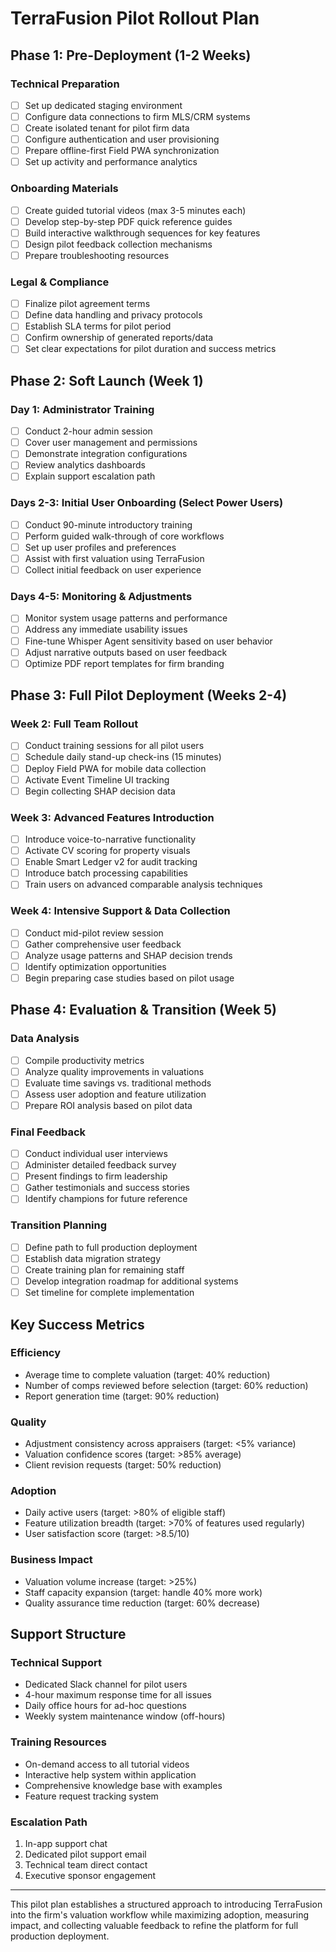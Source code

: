 # TerraFusion Pilot Rollout Plan

## Phase 1: Pre-Deployment (1-2 Weeks)

### Technical Preparation
- [ ] Set up dedicated staging environment
- [ ] Configure data connections to firm MLS/CRM systems
- [ ] Create isolated tenant for pilot firm data
- [ ] Configure authentication and user provisioning
- [ ] Prepare offline-first Field PWA synchronization
- [ ] Set up activity and performance analytics

### Onboarding Materials
- [ ] Create guided tutorial videos (max 3-5 minutes each)
- [ ] Develop step-by-step PDF quick reference guides
- [ ] Build interactive walkthrough sequences for key features
- [ ] Design pilot feedback collection mechanisms
- [ ] Prepare troubleshooting resources

### Legal & Compliance
- [ ] Finalize pilot agreement terms
- [ ] Define data handling and privacy protocols
- [ ] Establish SLA terms for pilot period
- [ ] Confirm ownership of generated reports/data
- [ ] Set clear expectations for pilot duration and success metrics

## Phase 2: Soft Launch (Week 1)

### Day 1: Administrator Training
- [ ] Conduct 2-hour admin session
- [ ] Cover user management and permissions
- [ ] Demonstrate integration configurations
- [ ] Review analytics dashboards
- [ ] Explain support escalation path

### Days 2-3: Initial User Onboarding (Select Power Users)
- [ ] Conduct 90-minute introductory training
- [ ] Perform guided walk-through of core workflows
- [ ] Set up user profiles and preferences
- [ ] Assist with first valuation using TerraFusion
- [ ] Collect initial feedback on user experience

### Days 4-5: Monitoring & Adjustments
- [ ] Monitor system usage patterns and performance
- [ ] Address any immediate usability issues
- [ ] Fine-tune Whisper Agent sensitivity based on user behavior
- [ ] Adjust narrative outputs based on user feedback
- [ ] Optimize PDF report templates for firm branding

## Phase 3: Full Pilot Deployment (Weeks 2-4)

### Week 2: Full Team Rollout
- [ ] Conduct training sessions for all pilot users
- [ ] Schedule daily stand-up check-ins (15 minutes)
- [ ] Deploy Field PWA for mobile data collection
- [ ] Activate Event Timeline UI tracking
- [ ] Begin collecting SHAP decision data

### Week 3: Advanced Features Introduction
- [ ] Introduce voice-to-narrative functionality
- [ ] Activate CV scoring for property visuals
- [ ] Enable Smart Ledger v2 for audit tracking
- [ ] Introduce batch processing capabilities
- [ ] Train users on advanced comparable analysis techniques

### Week 4: Intensive Support & Data Collection
- [ ] Conduct mid-pilot review session
- [ ] Gather comprehensive user feedback
- [ ] Analyze usage patterns and SHAP decision trends
- [ ] Identify optimization opportunities
- [ ] Begin preparing case studies based on pilot usage

## Phase 4: Evaluation & Transition (Week 5)

### Data Analysis
- [ ] Compile productivity metrics
- [ ] Analyze quality improvements in valuations
- [ ] Evaluate time savings vs. traditional methods
- [ ] Assess user adoption and feature utilization
- [ ] Prepare ROI analysis based on pilot data

### Final Feedback
- [ ] Conduct individual user interviews
- [ ] Administer detailed feedback survey
- [ ] Present findings to firm leadership
- [ ] Gather testimonials and success stories
- [ ] Identify champions for future reference

### Transition Planning
- [ ] Define path to full production deployment
- [ ] Establish data migration strategy
- [ ] Create training plan for remaining staff
- [ ] Develop integration roadmap for additional systems
- [ ] Set timeline for complete implementation

## Key Success Metrics

### Efficiency
- Average time to complete valuation (target: 40% reduction)
- Number of comps reviewed before selection (target: 60% reduction)
- Report generation time (target: 90% reduction)

### Quality
- Adjustment consistency across appraisers (target: <5% variance)
- Valuation confidence scores (target: >85% average)
- Client revision requests (target: 50% reduction)

### Adoption
- Daily active users (target: >80% of eligible staff)
- Feature utilization breadth (target: >70% of features used regularly)
- User satisfaction score (target: >8.5/10)

### Business Impact
- Valuation volume increase (target: >25%)
- Staff capacity expansion (target: handle 40% more work)
- Quality assurance time reduction (target: 60% decrease)

## Support Structure

### Technical Support
- Dedicated Slack channel for pilot users
- 4-hour maximum response time for all issues
- Daily office hours for ad-hoc questions
- Weekly system maintenance window (off-hours)

### Training Resources
- On-demand access to all tutorial videos
- Interactive help system within application
- Comprehensive knowledge base with examples
- Feature request tracking system

### Escalation Path
1. In-app support chat
2. Dedicated pilot support email
3. Technical team direct contact
4. Executive sponsor engagement

---

This pilot plan establishes a structured approach to introducing TerraFusion into the firm's valuation workflow while maximizing adoption, measuring impact, and collecting valuable feedback to refine the platform for full production deployment.